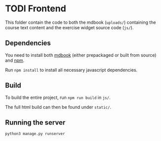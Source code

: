 # TODI Frontend
This folder contain the code to both the mdbook (`uploads/`) containing the course text content and the exercise widget source code (`js/`).

## Dependencies
You need to install both [mdbook](https://rust-lang.github.io/mdBook/guide/installation.html) (either prepackaged or built from source) and [npm](https://docs.npmjs.com/downloading-and-installing-node-js-and-npm).

Run `npm install` to install all necessary javascript dependencies.

## Build
To build the entire project, run `npm run build` in `js/`.

The full html build can then be found under `static/`.

## Running the server
```
python3 manage.py runserver
```